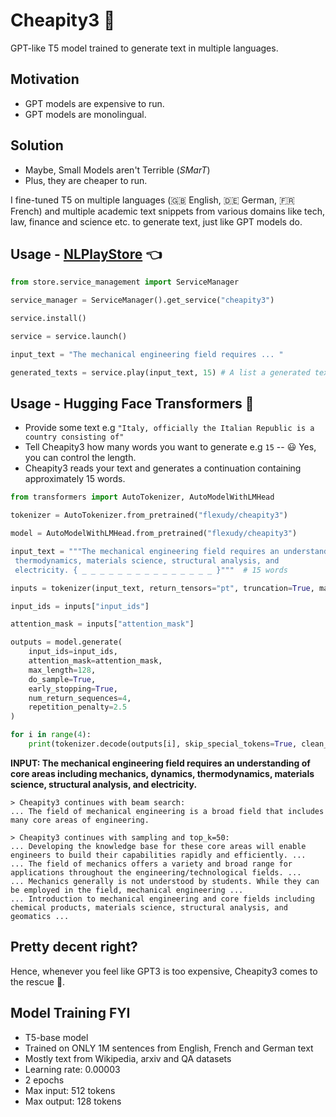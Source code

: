 # Cheapity3 🐷

GPT-like T5 model trained to generate text in multiple languages.

## Motivation

- GPT models are expensive to run.
- GPT models are monolingual.

## Solution

- Maybe, Small Models aren't Terrible (*SMarT*)
- Plus, they are cheaper to run.

I fine-tuned T5 on multiple languages (🇬🇧 English, 🇩🇪 German, 🇫🇷 French) and multiple academic text snippets from
various domains like tech, law, finance and science etc. to generate text, just like GPT models do.

## Usage - [NLPlayStore](https://github.com/flexudy/NLPlayStore) 👈

```python
from store.service_management import ServiceManager

service_manager = ServiceManager().get_service("cheapity3")

service.install()

service = service.launch()

input_text = "The mechanical engineering field requires ... "

generated_texts = service.play(input_text, 15) # A list a generated text
```

## Usage - Hugging Face Transformers 🤗

- Provide some text e.g `"Italy, officially the Italian Republic is a country consisting of"`
- Tell Cheapity3 how many words you want to generate e.g `15` -- 😃 Yes, you can control the length.
- Cheapity3 reads your text and generates a continuation containing approximately 15 words.

```python
from transformers import AutoTokenizer, AutoModelWithLMHead

tokenizer = AutoTokenizer.from_pretrained("flexudy/cheapity3")

model = AutoModelWithLMHead.from_pretrained("flexudy/cheapity3")

input_text = """The mechanical engineering field requires an understanding of core areas including mechanics, dynamics,
 thermodynamics, materials science, structural analysis, and 
 electricity. { _ _ _ _ _ _ _ _ _ _ _ _ _ _ _ }"""  # 15 words

inputs = tokenizer(input_text, return_tensors="pt", truncation=True, max_length=512)

input_ids = inputs["input_ids"]

attention_mask = inputs["attention_mask"]

outputs = model.generate(
    input_ids=input_ids,
    attention_mask=attention_mask,
    max_length=128,
    do_sample=True,
    early_stopping=True,
    num_return_sequences=4,
    repetition_penalty=2.5
)

for i in range(4):
    print(tokenizer.decode(outputs[i], skip_special_tokens=True, clean_up_tokenization_spaces=True))
```

**INPUT: The mechanical engineering field requires an understanding of core areas including mechanics, dynamics, thermodynamics, materials science, structural analysis, and electricity.**

```
> Cheapity3 continues with beam search:
... The field of mechanical engineering is a broad field that includes many core areas of engineering.
 
> Cheapity3 continues with sampling and top_k=50:
... Developing the knowledge base for these core areas will enable engineers to build their capabilities rapidly and efficiently. ...
... The field of mechanics offers a variety and broad range for applications throughout the engineering/technological fields. ...
... Mechanics generally is not understood by students. While they can be employed in the field, mechanical engineering ...
... Introduction to mechanical engineering and core fields including chemical products, materials science, structural analysis, and geomatics ...
```

## Pretty decent right?

Hence, whenever you feel like GPT3 is too expensive, Cheapity3 comes to the rescue 🤗.

## Model Training FYI
- T5-base model
- Trained on ONLY 1M sentences from English, French and German text
- Mostly text from Wikipedia, arxiv and QA datasets
- Learning rate: 0.00003
- 2 epochs
- Max input: 512 tokens
- Max output: 128 tokens
